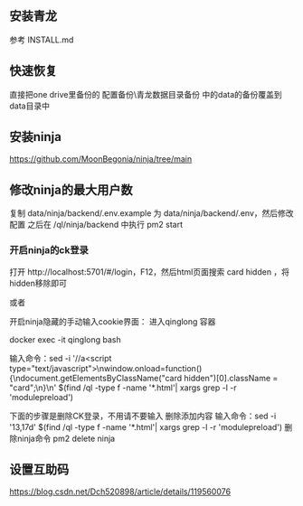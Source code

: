 ## 安装青龙
参考 INSTALL.md

## 快速恢复
直接把one drive里备份的 配置备份\青龙数据目录备份 中的data的备份覆盖到data目录中

## 安装ninja
https://github.com/MoonBegonia/ninja/tree/main

## 修改ninja的最大用户数
复制 data/ninja/backend/.env.example 为 data/ninja/backend/.env，然后修改配置
之后在 /ql/ninja/backend 中执行 pm2 start

### 开启ninja的ck登录
打开 http://localhost:5701/#/login，F12，然后html页面搜索 card hidden ，将hidden移除即可

或者

开启ninja隐藏的手动输入cookie界面：
进入qinglong 容器

docker exec -it qinglong bash

输入命令：sed -i '/<body>/a\<script type="text/javascript">\nwindow.onload=function(){\ndocument.getElementsByClassName("card hidden")[0].className = "card";\n}\n</script>' $(find /ql -type f -name '*.html'| xargs grep -l -r 'modulepreload')

下面的步骤是删除CK登录，不用请不要输入
删除添加内容 
输入命令：sed -i '13,17d' $(find /ql -type f -name '*.html'| xargs grep -l -r 'modulepreload')
删除ninja命令
pm2 delete ninja

## 设置互助码
https://blog.csdn.net/Dch520898/article/details/119560076
